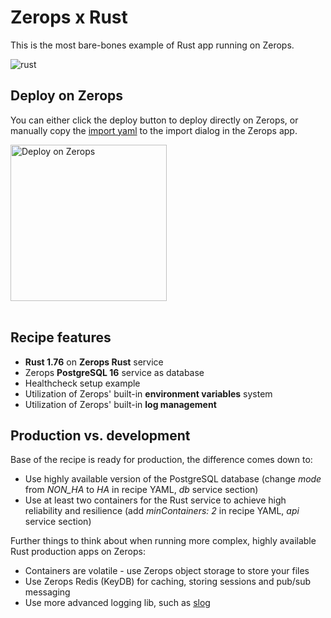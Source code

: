 # Zerops x Rust
This is the most bare-bones example of Rust app running on Zerops.

![rust](https://github.com/zeropsio/recipe-shared-assets/blob/main/covers/cover-rust.png)

## Deploy on Zerops
You can either click the deploy button to deploy directly on Zerops, or manually copy the [import yaml](https://github.com/zeropsio/recipe-rust/blob/main/zerops-project-import.yml) to the import dialog in the Zerops app.

<a href="https://app.zerops.io/recipe/rust">
    <img width="250" alt="Deploy on Zerops" src="https://github.com/zeropsio/recipe-shared-assets/blob/main/deploy-button/deploy-button.png">
</a>

<br/>
<br/>

## Recipe features
- **Rust 1.76** on **Zerops Rust** service
- Zerops **PostgreSQL 16** service as database
- Healthcheck setup example
- Utilization of Zerops' built-in **environment variables** system
- Utilization of Zerops' built-in **log management**

## Production vs. development

Base of the recipe is ready for production, the difference comes down to:

- Use highly available version of the PostgreSQL database (change *mode* from *NON_HA* to *HA* in recipe YAML, *db* service section)
- Use at least two containers for the Rust service to achieve high reliability and resilience (add *minContainers: 2* in recipe YAML, *api* service section)

Further things to think about when running more complex, highly available Rust production apps on Zerops:

- Containers are volatile - use Zerops object storage to store your files
- Use Zerops Redis (KeyDB) for caching, storing sessions and pub/sub messaging
- Use more advanced logging lib, such as [slog](https://github.com/slog-rs/slog)